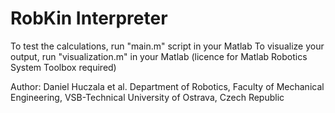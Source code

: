 # RobKin Interpreter

To test the calculations, run "main.m" script in your Matlab
To visualize your output, run "visualization.m" in your Matlab (licence for Matlab Robotics System Toolbox required)

Author: Daniel Huczala et al.
Department of Robotics, Faculty of Mechanical Engineering, VSB-Technical University of Ostrava, Czech Republic